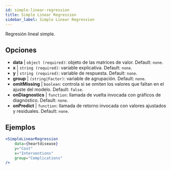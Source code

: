 ```yaml
---
id: simple-linear-regression
title: Simple Linear Regression
sidebar_label: Simple Linear Regression
---
```


Regresión lineal simple.

## Opciones

* __data__ | `object (required)`: objeto de las matrices de valor. Default: `none`.
* __x__ | `string (required)`: variable explicativa. Default: `none`.
* __y__ | `string (required)`: variable de respuesta. Default: `none`.
* __group__ | `(string|Factor)`: variable de agrupación. Default: `none`.
* __omitMissing__ | `boolean`: controla si se omiten los valores que faltan en el ajuste del modelo. Default: `false`.
* __onDiagnostics__ | `function`: llamada de vuelta invocada con gráficos de diagnóstico. Default: `none`.
* __onPredict__ | `function`: llamada de retorno invocada con valores ajustados y residuales. Default: `none`.


## Ejemplos

```jsx live
<SimpleLinearRegression 
    data={heartdisease} 
    y="Cost"
    x="Interventions"
    group="Complications"
/>
```

